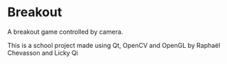 # Breakout
A breakout game controlled by camera.

This is a school project made using Qt, OpenCV and OpenGL by Raphaël Chevasson and Licky Qi
